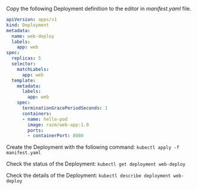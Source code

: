 Copy the following Deployment definition to the editor in *manifest.yaml* file.
```yaml
apiVersion: apps/v1
kind: Deployment
metadata:
  name: web-deploy
  labels:
    app: web
spec:
  replicas: 5
  selector:
    matchLabels:
      app: web
  template:
    metadata:
      labels:
        app: web
    spec: 
      terminationGracePeriodSeconds: 1
      containers:
      - name: hello-pod
        image: razm/web-app:1.0
        ports:
        - containerPort: 8080
```
Create the Deployment with the following command: ``kubectl apply -f manifest.yaml``

Check the status of the Deployment: ``kubectl get deployment web-deploy``

Check the details of the Deployment: ``kubectl describe deployment web-deploy``